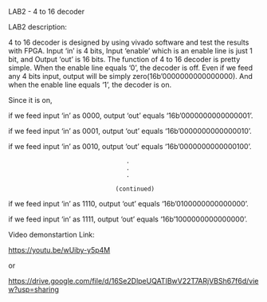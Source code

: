 LAB2 - 4 to 16 decoder

LAB2 description: 

4 to 16 decoder is designed by using vivado software and test the results with FPGA. Input ‘in’ is 4 bits, Input ‘enable’ which is an enable line is just 1 bit, and  Output ‘out’ is  16 bits. The function of 4 to 16 decoder is pretty simple. When the enable line equals ‘0’, the decoder is off. Even if we feed any 4 bits input, output will be simply zero(16b’0000000000000000). And when the enable line equals ‘1’, the decoder is on. 


Since it is on, 

if we feed input ‘in’ as 0000, output ‘out’ equals ‘16b’0000000000000001’.

if we feed input ‘in’ as 0001, output ‘out’ equals ‘16b’0000000000000010’.

if we feed input ‘in’ as 0010, output ‘out’ equals ‘16b’0000000000000100’.

                                     .                                 
                                     .
                                     .
                                     
                                  (continued)
                                  
if we feed input ‘in’ as 1110, output ‘out’ equals ‘16b’0100000000000000’.

if we feed input ‘in’ as 1111, output ‘out’ equals ‘16b’1000000000000000’.



Video demonstartion Link:

https://youtu.be/wUiby-y5p4M

or

https://drive.google.com/file/d/16Se2DlpeUQATIBwV22T7ARjVBSh67f6d/view?usp=sharing


